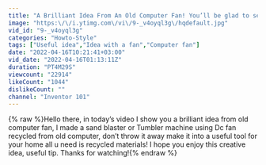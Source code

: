 ```yaml
---
title: "A Brilliant Idea From An Old Computer Fan! You’ll be glad to see it!"
image: "https:\/\/i.ytimg.com\/vi\/9-_v4oyql3g\/hqdefault.jpg"
vid_id: "9-_v4oyql3g"
categories: "Howto-Style"
tags: ["Useful idea","Idea with a fan","Computer fan"]
date: "2022-04-16T10:21:41+03:00"
vid_date: "2022-04-16T01:13:11Z"
duration: "PT4M29S"
viewcount: "22914"
likeCount: "1044"
dislikeCount: ""
channel: "Inventor 101"
---
```

{% raw %}Hello there, in today’s video I show you a brilliant idea from old computer fan, I made a sand blaster or Tumbler machine using Dc fan recycled from old computer, don’t throw it away make it into a useful tool for your home all u need is recycled materials! I hope you enjoy this creative idea, useful tip. Thanks for watching!{% endraw %}
